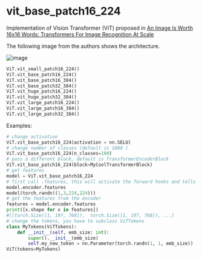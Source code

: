 # vit_base_patch16_224
 Implementation of Vision Transformer (ViT) proposed in [An Image Is
 Worth 16x16 Words: Transformers For Image Recognition At
 Scale](https://arxiv.org/pdf/2010.11929.pdf)

 The following image from the authors shows the architecture.

 ![image](https://github.com/FrancescoSaverioZuppichini/glasses/blob/develop/docs/_static/images/ViT.png?raw=true)

 ``` python
 ViT.vit_small_patch16_224()
 ViT.vit_base_patch16_224()
 ViT.vit_base_patch16_384()
 ViT.vit_base_patch32_384()
 ViT.vit_huge_patch16_224()
 ViT.vit_huge_patch32_384()
 ViT.vit_large_patch16_224()
 ViT.vit_large_patch16_384()
 ViT.vit_large_patch32_384()
 ```

 Examples:

  ``` python
  # change activation
  ViT.vit_base_patch16_224(activation = nn.SELU)
  # change number of classes (default is 1000 )
  ViT.vit_base_patch16_224(n_classes=100)
  # pass a different block, default is TransformerEncoderBlock
  ViT.vit_base_patch16_224(block=MyCoolTransformerBlock)
  # get features
  model = ViT.vit_base_patch16_224
  # first call .features, this will activate the forward hooks and tells the model you'll like to get the features
  model.encoder.features
  model(torch.randn((1,3,224,224)))
  # get the features from the encoder
  features = model.encoder.features
  print([x.shape for x in features])
  #[[torch.Size([1, 197, 768]),  torch.Size([1, 197, 768]), ...]
  # change the tokens, you have to subclass ViTTokens
  class MyTokens(ViTTokens):
      def __init__(self, emb_size: int):
          super().__init__(emb_size)
          self.my_new_token = nn.Parameter(torch.randn(1, 1, emb_size))
  ViT(tokens=MyTokens)
  ```

 